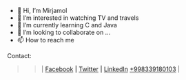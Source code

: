 - 👋 Hi, I’m Mirjamol
- 👀 I’m interested in watching TV and travels
- 🌱 I’m currently learning C and Java
- 💞️ I’m looking to collaborate on ...
- 📫 How to reach me 



Contact:

>>| 
<a href="https://facebook.com/holmonalp">Facebook</a> **|**
<a href="https://twitter.com/holmonalp">Twitter</a> **|**
<a href="https://linkedin.com/holmonalp">LinkedIn</a>
<a href="tel:+998339180103">+998339180103</a>
>>|
<!---
holmon-alp/About-Me is a ✨ special ✨ repository because its `README.md` (this file) appears on your GitHub profile.
You can click the Preview link to take a look at your changes.
--->
